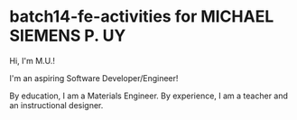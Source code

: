 # batch14-fe-activities for MICHAEL SIEMENS P. UY

Hi, I'm M.U.!

I'm an aspiring Software Developer/Engineer! 

By education, I am a Materials Engineer. By experience, I am a teacher and an instructional designer.
